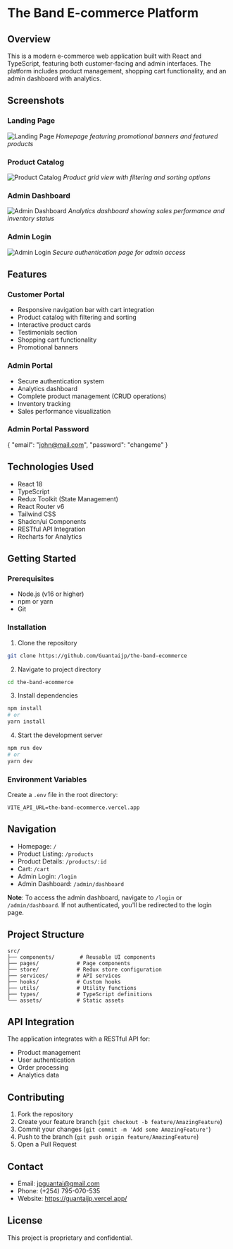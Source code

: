# The Band E-commerce Platform

## Overview
This is a modern e-commerce web application built with React and TypeScript, featuring both customer-facing and admin interfaces. The platform includes product management, shopping cart functionality, and an admin dashboard with analytics.

## Screenshots

### Landing Page
![Landing Page](/src/assets/Screenshot%20from%202025-02-07%2011-43-24.png)
*Homepage featuring promotional banners and featured products*

### Product Catalog
![Product Catalog](/src/assets/Screenshot%20from%202025-02-07%2011-43-11.png)
*Product grid view with filtering and sorting options*

### Admin Dashboard
![Admin Dashboard](/src/assets/Screenshot%20from%202025-02-07%2011-48-22.png)
*Analytics dashboard showing sales performance and inventory status*

### Admin Login
![Admin Login](/src/assets/Screenshot%20from%202025-02-07%2011-47-44.png)
*Secure authentication page for admin access*

## Features

### Customer Portal
- Responsive navigation bar with cart integration
- Product catalog with filtering and sorting
- Interactive product cards
- Testimonials section
- Shopping cart functionality
- Promotional banners

### Admin Portal
- Secure authentication system
- Analytics dashboard
- Complete product management (CRUD operations)
- Inventory tracking
- Sales performance visualization

### Admin Portal Password
{
"email": "john@mail.com",
"password": "changeme"
}

## Technologies Used
- React 18
- TypeScript
- Redux Toolkit (State Management)
- React Router v6
- Tailwind CSS
- Shadcn/ui Components
- RESTful API Integration
- Recharts for Analytics

## Getting Started

### Prerequisites
- Node.js (v16 or higher)
- npm or yarn
- Git

### Installation
1. Clone the repository
```bash
git clone https://github.com/Guantaijp/the-band-ecommerce
```

2. Navigate to project directory
```bash
cd the-band-ecommerce
```

3. Install dependencies
```bash
npm install
# or
yarn install
```

4. Start the development server
```bash
npm run dev
# or
yarn dev
```

### Environment Variables
Create a `.env` file in the root directory:
```
VITE_API_URL=the-band-ecommerce.vercel.app
```

## Navigation
- Homepage: `/`
- Product Listing: `/products`
- Product Details: `/products/:id`
- Cart: `/cart`
- Admin Login: `/login`
- Admin Dashboard: `/admin/dashboard`

**Note**: To access the admin dashboard, navigate to `/login` or `/admin/dashboard`. If not authenticated, you'll be redirected to the login page.

## Project Structure
```
src/
├── components/        # Reusable UI components
├── pages/            # Page components
├── store/            # Redux store configuration
├── services/         # API services
├── hooks/            # Custom hooks
├── utils/            # Utility functions
├── types/            # TypeScript definitions
└── assets/           # Static assets
```

## API Integration
The application integrates with a RESTful API for:
- Product management
- User authentication
- Order processing
- Analytics data

## Contributing
1. Fork the repository
2. Create your feature branch (`git checkout -b feature/AmazingFeature`)
3. Commit your changes (`git commit -m 'Add some AmazingFeature'`)
4. Push to the branch (`git push origin feature/AmazingFeature`)
5. Open a Pull Request

## Contact
- Email: jpguantai@gmail.com
- Phone: (+254) 795-070-535
- Website: https://guantaijp.vercel.app/

## License
This project is proprietary and confidential.